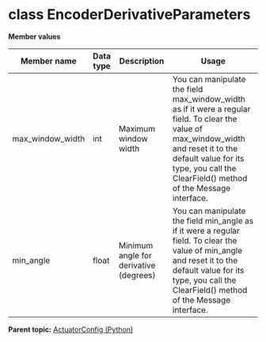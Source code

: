 # class EncoderDerivativeParameters

 **Member values** 

|Member name|Data type|Description|Usage|
|-----------|---------|-----------|-----|
|max\_window\_width|int|Maximum window width|You can manipulate the field max\_window\_width as if it were a regular field. To clear the value of max\_window\_width and reset it to the default value for its type, you call the ClearField\(\) method of the Message interface.|
|min\_angle|float|Minimum angle for derivative \(degrees\)|You can manipulate the field min\_angle as if it were a regular field. To clear the value of min\_angle and reset it to the default value for its type, you call the ClearField\(\) method of the Message interface.|

**Parent topic:** [ActuatorConfig \(Python\)](../../summary_pages/ActuatorConfig.md)

